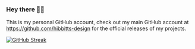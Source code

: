 ### Hey there 👋🏼

This is my personal GitHub account, check out my main GitHub account at https://github.com/hibbitts-design for the official releases of my projects.

[![GitHub Streak](https://streak-stats.demolab.com/?user=paulhibbitts)](https://git.io/streak-stats)

<!--
**paulhibbitts/paulhibbitts** is a ✨ _special_ ✨ repository because its `README.md` (this file) appears on your GitHub profile.

Here are some ideas to get you started:

- 🔭 I’m currently working on ...
- 🌱 I’m currently learning ...
- 👯 I’m looking to collaborate on ...
- 🤔 I’m looking for help with ...
- 💬 Ask me about ...
- 📫 How to reach me: ...
- 😄 Pronouns: ...
- ⚡ Fun fact: ...
-->
